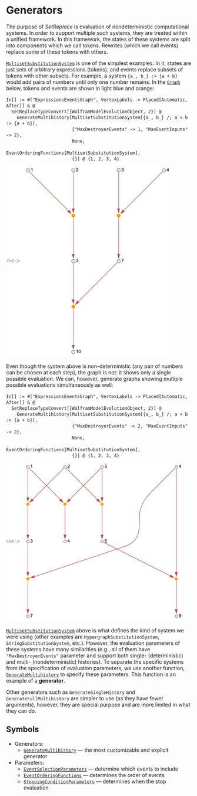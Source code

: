 # Generators

The purpose of *SetReplace* is evaluation of nondeterministic computational systems. In order to support multiple such
systems, they are treated within a unified framework. In this framework, the states of these systems are split into
components which we call tokens. Rewrites (which we call events) replace some of these tokens with others.

[`MultisetSubstitutionSystem`](/Documentation/Systems/MultisetSubstitutionSystem.md) is one of the simplest examples. In
it, states are just sets of arbitrary expressions (tokens), and events replace subsets of tokens with other subsets. For
example, a system `{a_, b_} :> {a + b}` would add pairs of numbers until only one number remains. In the
[`Graph`](https://reference.wolfram.com/language/ref/Graph.html) below, tokens and events are shown in light blue and
orange:

```wl
In[] := #["ExpressionsEventsGraph", VertexLabels -> Placed[Automatic, After]] & @
  SetReplaceTypeConvert[{WolframModelEvolutionObject, 2}] @
    GenerateMultihistory[MultisetSubstitutionSystem[{a_, b_} /; a < b :> {a + b}],
                         {"MaxDestroyerEvents" -> 1, "MaxEventInputs" -> 2},
                         None,
                         EventOrderingFunctions[MultisetSubstitutionSystem],
                         {}] @ {1, 2, 3, 4}
```

<img src="/Documentation/Images/MultisetSubstitutionSystemExample.png" width="444.6">

Even though the system above is non-deterministic (any pair of numbers can be chosen at each step), the graph is not: it
shows only a single possible evaluation. We can, however, generate graphs showing multiple possible evaluations
simultaneously as well:

```wl
In[] := #["ExpressionsEventsGraph", VertexLabels -> Placed[Automatic, After]] & @
  SetReplaceTypeConvert[{WolframModelEvolutionObject, 2}] @
    GenerateMultihistory[MultisetSubstitutionSystem[{a_, b_} /; a < b :> {a + b}],
                         {"MaxDestroyerEvents" -> 2, "MaxEventInputs" -> 2},
                         None,
                         EventOrderingFunctions[MultisetSubstitutionSystem],
                         {}] @ {1, 2, 3, 4}
```

<img src="/Documentation/Images/MultisetSubstitutionSystemPartialMultihistory.png" width="478.2">

[`MultisetSubstitutionSystem`](/Documentation/Images/MultisetSubstitutionSystemExample.png) above is what defines the
kind of system we were using (other examples are `HypergraphSubstitutionSystem`, `StringSubstitutionSystem`, etc.).
However, the evaluation parameters of these systems have many similarities (e.g., all of them have
`"MaxDestroyerEvents"` parameter and support both single- (deterministic) and multi- (nondeterministic) histories). To
separate the specific systems from the specification of evaluation parameters, we use another function,
[`GenerateMultihistory`](/Documentation/Generators/GenerateMultihistory.md) to specify these parameters. This function
is an example of a **generator**.

Other generators such as `GenerateSingleHistory` and `GenerateFullMultihistory` are simpler to use (as they have fewer
arguments), however, they are special purpose and are more limited in what they can do.

## Symbols

* Generators:
  * [`GenerateMultihistory`](GenerateMultihistory.md) &mdash; the most customizable and explicit generator
* Parameters:
  * [`EventSelectionParameters`](EventSelectionParameters.md) &mdash; determine which events to include
  * [`EventOrderingFunctions`](EventOrderingFunctions.md) &mdash; determines the order of events
  * [`StoppingConditionParameters`](StoppingConditionParameters.md) &mdash; determines when the stop evaluation
